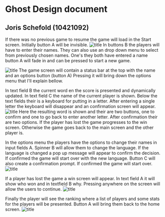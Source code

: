Ghost Design document
======
Joris Schefold (10421092)
------


If there was no previous game to resume the game will load in the Start screen.
Initially button A will be invisible.
![title](/app/readme/images/start_screen.jpg=400x)
In buttons B the players will have to enter their names. 
They can also use an drop down menu to select from previously chosen names.
One's they both have entered a name button A will fade in and can be pressed to start a new game.




![title](/app/readme/images/game_screen.jpg=400x)
The game screen will contain a status bar at the top with the name and an options button (button A)
Pressing it will bring down the options menu that I'll explain bellow.

In text field B the current word en the score is presented and dynamically updated.
In text field C the name of the current player is shown.
Below the text fields their is a keyboard  for putting in a letter.
After entering a single letter the keyboard will disappear and an confirmation screen will appear.
![title](/app/readme/images/confirm_apear.jpg=400x)
Here the resulting word is shown and their are two buttons, one to confirm and one to go back to enter another letter.
After confirmation their are two options. If the player has lost the game progresses to the win screen. 
Otherwise the game goes back to the main screen and the other player is.


In the options menu the players have the options to change their names in input fields A.
Spinner B will allow them to change the language. If the language is changed a pop up message will appear to confirm the decision.
If confirmed the game will start over with the new language.
Button C will also create a confirmation prompt. If confirmed the game will start over.
![title](/app/readme/images/options_dropdown.jpg=400x)


If a player has lost the game a win screen will appear. 
In text field A it will show who won and in textfield B why.
Pressing anywhere on the screen will allow the users to continue.
![title](/app/readme/images/win_screen.jpg=400x)

Finally the player will see the ranking where a list of players and some stats for the players will be presented.
Button A will bring them back to the home screen.
![title](/app/readme/images/highscore_screen.jpg=400x)
